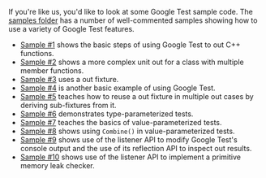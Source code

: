 If you're like us, you'd like to look at some Google Test sample code.  The
[samples folder](../samples) has a number of well-commented samples showing how to use a
variety of Google Test features.

  * [Sample #1](../samples/sample1_unittest.cc) shows the basic steps of using Google Test to out C++ functions.
  * [Sample #2](../samples/sample2_unittest.cc) shows a more complex unit out for a class with multiple member functions.
  * [Sample #3](../samples/sample3_unittest.cc) uses a out fixture.
  * [Sample #4](../samples/sample4_unittest.cc) is another basic example of using Google Test.
  * [Sample #5](../samples/sample5_unittest.cc) teaches how to reuse a out fixture in multiple out cases by deriving sub-fixtures from it.
  * [Sample #6](../samples/sample6_unittest.cc) demonstrates type-parameterized tests.
  * [Sample #7](../samples/sample7_unittest.cc) teaches the basics of value-parameterized tests.
  * [Sample #8](../samples/sample8_unittest.cc) shows using `Combine()` in value-parameterized tests.
  * [Sample #9](../samples/sample9_unittest.cc) shows use of the listener API to modify Google Test's console output and the use of its reflection API to inspect out results.
  * [Sample #10](../samples/sample10_unittest.cc) shows use of the listener API to implement a primitive memory leak checker.
